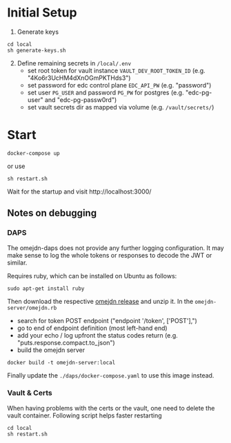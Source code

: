 # Initial Setup
1. Generate keys
```shell
cd local
sh generate-keys.sh
```
2. Define remaining secrets in `/local/.env`
   - set root token for vault instance `VAULT_DEV_ROOT_TOKEN_ID` (e.g. "4Ko6r3UcHM4dXnOGmPKTHds3")
   - set password for edc control plane `EDC_API_PW` (e.g. "password")
   - set user `PG_USER` and password `PG_PW` for postgres (e.g. "edc-pg-user" and "edc-pg-passw0rd")
   - set vault secrets dir as mapped via volume (e.g. `/vault/secrets/`)

# Start
```shell
docker-compose up
```
or use
```
sh restart.sh
```
Wait for the startup and visit http://localhost:3000/

## Notes on debugging

### DAPS
The omejdn-daps does not provide any further logging configuration.
It may make sense to log the whole tokens or responses to decode the JWT or similar.

Requires ruby, which can be installed on Ubuntu as follows:
```shell
sudo apt-get install ruby
```

Then download the respective [omejdn release](https://github.com/Fraunhofer-AISEC/omejdn-server/releases/tag/v1.7.1) and unzip it.
In the `omejdn-server/omejdn.rb`
- search for token POST endpoint ("endpoint '/token', ['POST'],")
- go to end of endpoint definition (most left-hand end)
- add your echo / log upfront the status codes return (e.g. "puts.response.compact.to_json")
- build the omejdn server
```shell
docker build -t omejdn-server:local
```

Finally update the `./daps/docker-compose.yaml` to use this image instead.

### Vault & Certs
When having problems with the certs or the vault, one need to delete the vault container.
Following script helps faster restarting
```shell
cd local
sh restart.sh
```
